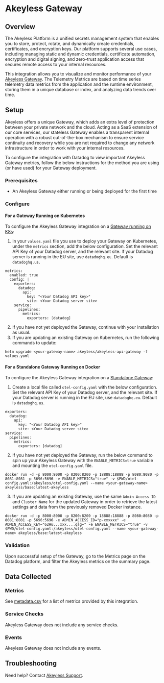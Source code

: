 # Akeyless Gateway

## Overview

The Akeyless Platform is a unified secrets management system that enables you to store, protect, rotate, and dynamically create credentials, certificates, and encryption keys. Our platform supports several use cases, including managing static and dynamic credentials, certificate automation, encryption and digital signing, and zero-trust application access that secures remote access to your internal resources.

This integration allows you to visualize and monitor performance of your [Akeyless Gateway](https://docs.akeyless.io/docs/api-gw). The Telemetry Metrics are based on time series telemetry data metrics from the application and the runtime environment, storing them in a unique database or index, and analyzing data trends over time.

## Setup

Akeyless offers a unique Gateway, which adds an extra level of protection between your private network and the cloud. Acting as a SaaS extension of our core services, our stateless Gateway enables a transparent internal operation with a robust out-of-the-box mechanism to ensure service continuity and recovery while you are not required to change any network infrastructure in order to work with your internal resources.

To configure the integration with Datadog to view important Akeyless Gateway metrics, follow the below instructions for the method you are using (or have used) for your Gateway deployment.

### Prerequisites
- An Akeyless Gateway either running or being deployed for the first time

### Configure

#### For a Gateway Running on Kubernetes

To configure the Akeyless Gateway integration on a [Gateway running on K8s](https://docs.akeyless.io/docs/gateway-k8s):

1. In your `values.yaml` file you use to deploy your Gateway on Kubernetes, under the `metrics` section, add the below configuration. Set the relevant API Key of your Datadog server, and the relevant site. If your Datadog server is running in the EU site, use `datadoghq.eu`. Default is `datadoghq.us`.

```
metrics:
  enabled: true  
  config: |
    exporters:    
      datadog:
        api:
          key: "<Your Datadog API key>"
          site: <Your Datadog server site>         
    service:
      pipelines:
        metrics:
          exporters: [datadog]
```

2. If you have not yet deployed the Gateway, continue with your Installation as usual.
3. If you are updating an existing Gateway on Kubernetes, run the following commands to update:

```
helm upgrade <your-gateway-name> akeyless/akeyless-api-gateway -f values.yaml
```

#### For a Standalone Gateway Running on Docker

To configure the Akeyless Gateway integration on a [Standalone Gateway](https://docs.akeyless.io/docs/install-and-configure-the-gateway):

1. Create a local file called `otel-config.yaml` with the below configuration. Set the relevant API Key of your Datadog server, and the relevant site. If your Datadog server is running in the EU site, use `datadoghq.eu`. Default is `datadoghq.us`.

```
exporters:
  datadog:
    api:
      key: "<Your Datadog API key>"
      site: <Your Datadog server site>
service:
  pipelines:
    metrics:
      exporters: [datadog]
```

2. If you have not yet deployed the Gateway, run the below command to spin up your Akeyless Gateway with the `ENABLE_METRICS=true` variable and mounting the `otel-config.yaml` file.

```
docker run -d -p 8000:8000 -p 8200:8200 -p 18888:18888 -p 8080:8080 -p 8081:8081 -p 5696:5696 -e ENABLE_METRICS="true" -v $PWD/otel-config.yaml:/akeyless/otel-config.yaml --name <your-gateway-name> akeyless/base:latest-akeyless
```
3. If you are updating an existing Gateway, use the same `Admin Access ID` and `Cluster Name` for the updated Gateway in order to retrieve the latest settings and data from the previously removed Docker instance.

```
docker run -d -p 8000:8000 -p 8200:8200 -p 18888:18888 -p 8080:8080 -p 8081:8081 -p 5696:5696 -e ADMIN_ACCESS_ID="p-xxxxxx" -e ADMIN_ACCESS_KEY="62Hu...xxx....qlg=" -e ENABLE_METRICS="true" -v $PWD/otel-config.yaml:/akeyless/otel-config.yaml --name <your-gateway-name> akeyless/base:latest-akeyless
```

### Validation

Upon successful setup of the Gateway, go to the Metrics page on the Datadog platform, and filter the Akeyless metrics on the summary page.

## Data Collected

### Metrics

See [metadata.csv](https://github.com/DataDog/integrations-extras/blob/master/akeyless_gateway/metadata.csv) for a list of metrics provided by this integration.

### Service Checks

Akeyless Gateway does not include any service checks.

### Events

Akeyless Gateway does not include any events.

## Troubleshooting

Need help? Contact [Akeyless Support](mailto:support@akeyless.io).
